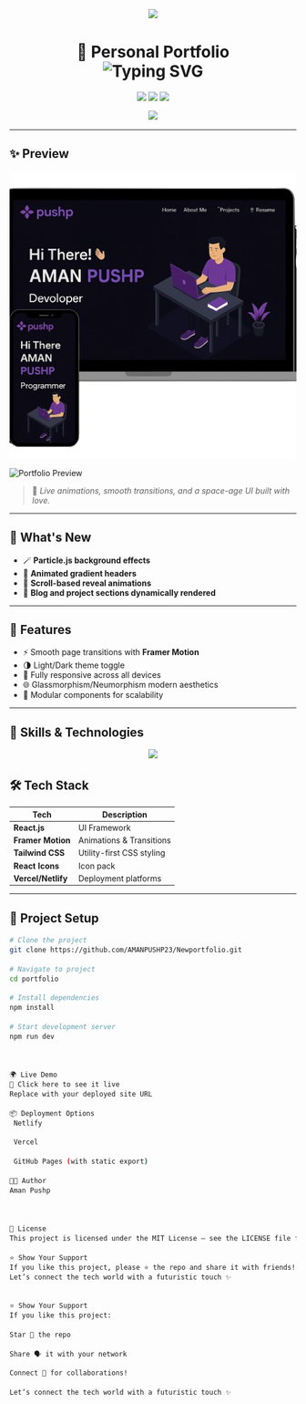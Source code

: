 <p align="center">
  <img src="https://readme-typing-svg.herokuapp.com/?lines=🚀+Welcome+to+My+Portfolio+Project!;⚡+Showcasing+Skills+and+Creativity&center=true&width=800&height=50&color=F700FF&vCenter=true&size=30">
</p>

<h1 align="center">
  🚀 Personal Portfolio<br>
  <img src="https://readme-typing-svg.herokuapp.com?font=Orbitron&color=4AF0F8&size=28&center=true&vCenter=true&lines=Crafted+with+React;Modern+and+Responsive;Interactive+Animations+Built+In" alt="Typing SVG">
</h1>

<p align="center">
  <img src="https://img.shields.io/badge/Made%20With-React-61DAFB?style=for-the-badge&logo=react&logoColor=white"/>
  <img src="https://img.shields.io/badge/Responsive-Design-green?style=for-the-badge&logo=css3&logoColor=white"/>
  <img src="https://img.shields.io/badge/Status-Active-brightgreen?style=for-the-badge"/>
</p>

<p align="center">
  <img src="https://github-profile-trophy.vercel.app/?username=AMANPUSHP23&theme=radical&no-frame=true&title=Stars,Followers,Commits,Repositories" />
</p>

---

## ✨ Preview

<div align="center">
  <img src="./Images/portfolioInterface1.png" alt="Portfolio" width="600"/>
</div>

![Portfolio Preview](./preview.gif)

> 🎥 *Live animations, smooth transitions, and a space-age UI built with love.*

---

## 🌟 What's New

- 🪄 **Particle.js background effects**
- 🎨 **Animated gradient headers**
- 🌌 **Scroll-based reveal animations**
- 📂 **Blog and project sections dynamically rendered**

---

## 🚀 Features

- ⚡ Smooth page transitions with **Framer Motion**
- 🌗 Light/Dark theme toggle
- 📱 Fully responsive across all devices
- 🌐 Glassmorphism/Neumorphism modern aesthetics
- 🔧 Modular components for scalability

---

## 🧠 Skills & Technologies

<p align="center">
  <img src="https://skillicons.dev/icons?i=react,js,ts,html,css,tailwind,git,github,vercel,netlify" />
</p>



## 🛠 Tech Stack

| Tech               | Description                    |
|--------------------|--------------------------------|
| **React.js**       | UI Framework                   |
| **Framer Motion**  | Animations & Transitions       |
| **Tailwind CSS**   | Utility-first CSS styling      |
| **React Icons**    | Icon pack                      |
| **Vercel/Netlify** | Deployment platforms           |

---

## 🧩 Project Setup

```bash
# Clone the project
git clone https://github.com/AMANPUSHP23/Newportfolio.git

# Navigate to project
cd portfolio

# Install dependencies
npm install

# Start development server
npm run dev



🌍 Live Demo
🔗 Click here to see it live
Replace with your deployed site URL

📦 Deployment Options
 Netlify

 Vercel

 GitHub Pages (with static export)

👨‍🚀 Author
Aman Pushp



📄 License
This project is licensed under the MIT License — see the LICENSE file for details.

⭐ Show Your Support
If you like this project, please ⭐ the repo and share it with friends!
Let’s connect the tech world with a futuristic touch ✨


⭐ Show Your Support
If you like this project:

Star 🌟 the repo

Share 🗣️ it with your network

Connect 🤝 for collaborations!

Let’s connect the tech world with a futuristic touch ✨

